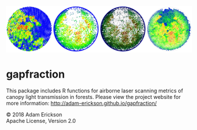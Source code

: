 <p align="left">
  <img src="https://github.com/adam-erickson/gapfraction-website/blob/master/plots_1600.jpg")>
</p>

# gapfraction
This package includes R functions for airborne laser scanning metrics of canopy light transmission in forests. Please view the project website for more information: http://adam-erickson.github.io/gapfraction/

&copy; 2018 Adam Erickson  
Apache License, Version 2.0
